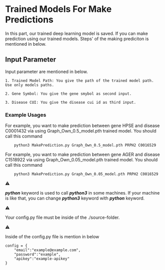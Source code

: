 # Trained Models For Make Predictions

In this part, our trained deep learning model is saved. If you can make prediction using our trained models. Steps' of the making prediciton is mentioned in below.


## Input Parameter
Input parameter are mentioned in below.

    1. Trained Model Path: You give the path of the trained model path. Use only models paths.

    2. Gene Symbol: You give the gene smybol as second input.

    3. Disease CUI: You give the disease cui id as third input.


### Example Usages
For example, you want to make prediction between gene HPSE and disease C0001432 via using Graph_Own_0.5_model.pth trained model. You should call this command
```
    python3 MakePrediction.py Graph_Own_0.5_model.pth PRPH2 C0016529
```

For example, you want to make prediction between gene AGER and disease C1518922 via using Graph_Own_0.05_model.pth trained model. You should call this command

```
    python3 MakePrediction.py Graph_Own_0.05_model.pth PRPH2 C0016529
```


:warning:

***python*** keyword is used to call ***python3*** in some machines. If your machine is like that, you can change ***python3*** keyword with ***python*** keyword.

:warning:

Your config.py file must be inside of the  ./source-folder.

:warning:

Inside of the config.py file is mention in below

	config = {
		"email":"example@example.com",
		"password":"example",
		"apikey":"example-apikey"
	}
